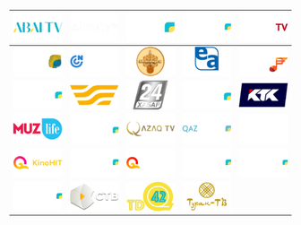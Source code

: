 | ![](https://raw.githubusercontent.com/RevGear/logo/master/Countries/KZ/AbaiTV.png)| ![](https://raw.githubusercontent.com/RevGear/logo/master/Countries/KZ/AlmatyTV.png)| ![](https://raw.githubusercontent.com/RevGear/logo/master/Countries/KZ/Altai.png)| ![](https://raw.githubusercontent.com/RevGear/logo/master/Countries/KZ/Aqjaiyq.png)| ![](https://raw.githubusercontent.com/RevGear/logo/master/Countries/KZ/AstanaTV.png)| 
|:---:|:---:|:---:|:---:|:---:| 
| ![](https://raw.githubusercontent.com/RevGear/logo/master/Countries/KZ/Balapan.png)| ![](https://raw.githubusercontent.com/RevGear/logo/master/Countries/KZ/CaspianNews.png)| ![](https://raw.githubusercontent.com/RevGear/logo/master/Countries/KZ/DombyraTV.png)| ![](https://raw.githubusercontent.com/RevGear/logo/master/Countries/KZ/ElArna.png)| ![](https://raw.githubusercontent.com/RevGear/logo/master/Countries/KZ/GakkuTV.png)| 
| ![](https://raw.githubusercontent.com/RevGear/logo/master/Countries/KZ/Jambyl.png)| ![](https://raw.githubusercontent.com/RevGear/logo/master/Countries/KZ/Khabar.png)| ![](https://raw.githubusercontent.com/RevGear/logo/master/Countries/KZ/Khabar24.png)| ![](https://raw.githubusercontent.com/RevGear/logo/master/Countries/KZ/Kokshe.png)| ![](https://raw.githubusercontent.com/RevGear/logo/master/Countries/KZ/KTK.png)| 
| ![](https://raw.githubusercontent.com/RevGear/logo/master/Countries/KZ/MuzLife.png)| ![](https://raw.githubusercontent.com/RevGear/logo/master/Countries/KZ/Ontustik.png)| ![](https://raw.githubusercontent.com/RevGear/logo/master/Countries/KZ/QazaqTV.png)| ![](https://raw.githubusercontent.com/RevGear/logo/master/Countries/KZ/QazSport.png)| ![](https://raw.githubusercontent.com/RevGear/logo/master/Countries/KZ/QKinoAlem.png)| 
| ![](https://raw.githubusercontent.com/RevGear/logo/master/Countries/KZ/QKinoHit.png)| ![](https://raw.githubusercontent.com/RevGear/logo/master/Countries/KZ/Qostanai.png)| ![](https://raw.githubusercontent.com/RevGear/logo/master/Countries/KZ/QSport.png)| ![](https://raw.githubusercontent.com/RevGear/logo/master/Countries/KZ/Qyzyljar.png)| ![](https://raw.githubusercontent.com/RevGear/logo/master/Countries/KZ/Qyzylorda.png)| 
| ![](https://raw.githubusercontent.com/RevGear/logo/master/Countries/KZ/Saryarqa.png)| ![](https://raw.githubusercontent.com/RevGear/logo/master/Countries/KZ/STV.png)| ![](https://raw.githubusercontent.com/RevGear/logo/master/Countries/KZ/TDK42.png)| ![](https://raw.githubusercontent.com/RevGear/logo/master/Countries/KZ/TuranTV.png) | 
